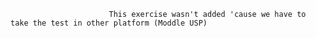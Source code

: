                           This exercise wasn't added 'cause we have to take the test in other platform (Moddle USP)
  
